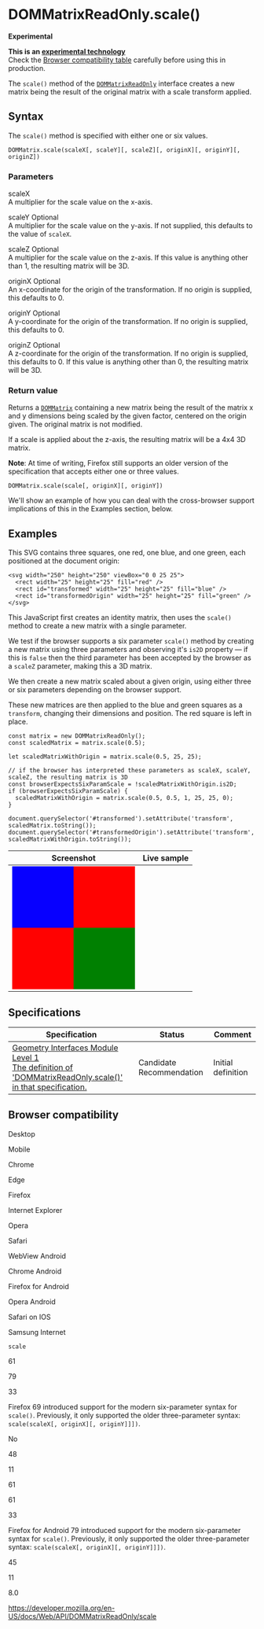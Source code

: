 # DOMMatrixReadOnly.scale()

**Experimental**

**This is an [experimental technology](https://developer.mozilla.org/en-US/docs/MDN/Guidelines/Conventions_definitions#experimental)**  
Check the [Browser compatibility table](#browser_compatibility) carefully before using this in production.

The `scale()` method of the [`DOMMatrixReadOnly`](../dommatrixreadonly) interface creates a new matrix being the result of the original matrix with a scale transform applied.

## Syntax

The `scale()` method is specified with either one or six values.

    DOMMatrix.scale(scaleX[, scaleY][, scaleZ][, originX][, originY][, originZ])

### <span class="highlight-span">Parameters</span>

scaleX  
A multiplier for the scale value on the x-axis.

scaleY <span class="inlineIndicator optional optionalInline">Optional</span>  
A multiplier for the scale value on the y-axis. If not supplied, this defaults to the value of `scaleX`.

scaleZ <span class="inlineIndicator optional optionalInline">Optional</span>  
A multiplier for the scale value on the z-axis. If this value is anything other than 1, the resulting matrix will be 3D.

originX <span class="inlineIndicator optional optionalInline">Optional</span>  
An x-coordinate for the origin of the transformation. If no origin is supplied, this defaults to 0.

originY <span class="inlineIndicator optional optionalInline">Optional</span>  
A y-coordinate for the origin of the transformation. If no origin is supplied, this defaults to 0.

originZ <span class="inlineIndicator optional optionalInline">Optional</span>  
A z-coordinate for the origin of the transformation. If no origin is supplied, this defaults to 0. If this value is anything other than 0, the resulting matrix will be 3D.

### <span class="highlight-span">Return value</span>

Returns a [`DOMMatrix`](../dommatrix) containing a new matrix being the result of the matrix x and y dimensions being scaled by the given factor, centered on the origin given. The original matrix is not modified.

If a scale is applied about the z-axis, the resulting matrix will be a 4x4 3D matrix.

**Note**: At time of writing, Firefox still supports an older version of the specification that accepts either one or three values.

    DOMMatrix.scale(scale[, originX][, originY])

We'll show an example of how you can deal with the cross-browser support implications of this in the Examples section, below.

## Examples

This SVG contains three squares, one red, one blue, and one green, each positioned at the document origin:

    <svg width="250" height="250" viewBox="0 0 25 25">
      <rect width="25" height="25" fill="red" />
      <rect id="transformed" width="25" height="25" fill="blue" />
      <rect id="transformedOrigin" width="25" height="25" fill="green" />
    </svg>

This JavaScript first creates an identity matrix, then uses the `scale()` method to create a new matrix with a single parameter.

We test if the browser supports a six parameter `scale()` method by creating a new matrix using three parameters and observing it's `is2D` property — if this is `false` then the third parameter has been accepted by the browser as a `scaleZ` parameter, making this a 3D matrix.

We then create a new matrix scaled about a given origin, using either three or six parameters depending on the browser support.

These new matrices are then applied to the blue and green squares as a `transform`, changing their dimensions and position. The red square is left in place.

    const matrix = new DOMMatrixReadOnly();
    const scaledMatrix = matrix.scale(0.5);

    let scaledMatrixWithOrigin = matrix.scale(0.5, 25, 25);

    // if the browser has interpreted these parameters as scaleX, scaleY, scaleZ, the resulting matrix is 3D
    const browserExpectsSixParamScale = !scaledMatrixWithOrigin.is2D;
    if (browserExpectsSixParamScale) {
      scaledMatrixWithOrigin = matrix.scale(0.5, 0.5, 1, 25, 25, 0);
    }

    document.querySelector('#transformed').setAttribute('transform', scaledMatrix.toString());
    document.querySelector('#transformedOrigin').setAttribute('transform', scaledMatrixWithOrigin.toString());

<table><thead><tr class="header"><th>Screenshot</th><th>Live sample</th></tr></thead><tbody><tr class="odd"><td><img src="data:image/png;base64,iVBORw0KGgoAAAANSUhEUgAAAPoAAAD6AgMAAAD1grKuAAAACVBMVEX/AgEHAP8AgAGh+nfWAAAAVUlEQVRo3u3LMREAIAwEsOpBBSbwx4xKHHz3XrKnTrYr833f933f933f933f933f933f933f9/0Rv7FedH3f933f933f933f933f933f933f931/wv8QVEOfxRKYEwAAAABJRU5ErkJggg==" class="internal" /></td><td></td></tr></tbody></table>

## Specifications

<table><thead><tr class="header"><th>Specification</th><th>Status</th><th>Comment</th></tr></thead><tbody><tr class="odd"><td><a href="https://drafts.fxtf.org/geometry/#dom-dommatrixreadonly-scale">Geometry Interfaces Module Level 1<br />
<span class="small">The definition of 'DOMMatrixReadOnly.scale()' in that specification.</span></a></td><td><span class="spec-cr">Candidate Recommendation</span></td><td>Initial definition</td></tr></tbody></table>

## Browser compatibility

Desktop

Mobile

Chrome

Edge

Firefox

Internet Explorer

Opera

Safari

WebView Android

Chrome Android

Firefox for Android

Opera Android

Safari on IOS

Samsung Internet

`scale`

61

79

33

Firefox 69 introduced support for the modern six-parameter syntax for `scale()`. Previously, it only supported the older three-parameter syntax: `scale(scaleX[, originX][, originY]]])`.

No

48

11

61

61

33

Firefox for Android 79 introduced support for the modern six-parameter syntax for `scale()`. Previously, it only supported the older three-parameter syntax: `scale(scaleX[, originX][, originY]]])`.

45

11

8.0

<a href="https://developer.mozilla.org/en-US/docs/Web/API/DOMMatrixReadOnly/scale" class="_attribution-link">https://developer.mozilla.org/en-US/docs/Web/API/DOMMatrixReadOnly/scale</a>
